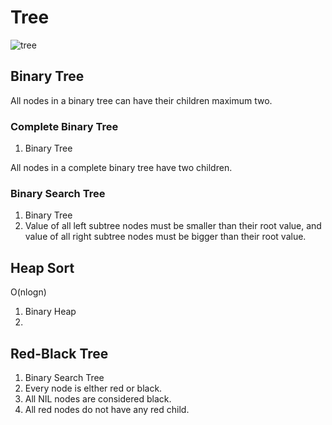 # Tree
![tree](https://github.com/reruo321/CPP-Self-Study/assets/48712088/65727cef-1156-4684-9482-43080d3067e8)

## Binary Tree
All nodes in a binary tree can have their children maximum two.

### Complete Binary Tree
1. Binary Tree

All nodes in a complete binary tree have two children.
### Binary Search Tree
1. Binary Tree
2. Value of all left subtree nodes must be smaller than their root value, and value of all right subtree nodes must be bigger than their root value.
## Heap Sort
O(nlogn)

1. Binary Heap
2. 
## Red-Black Tree
1. Binary Search Tree
2. Every node is elther red or black.
3. All NIL nodes are considered black.
4. All red nodes do not have any red child.
